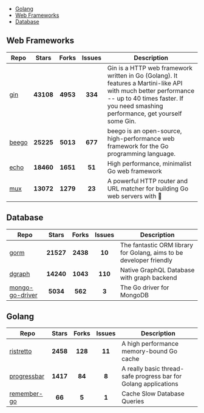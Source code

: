 
- [Golang](#golang)
- [Web Frameworks](#web-frameworks)
- [Database](#database)

## Web Frameworks

| Repo | Stars  | Forks  | Issues | Description |
| ---- | :----: | :----: | :----: | ----------- |
| [gin](https://github.com/gin-gonic/gin) | **43108** | **4953** | **334** | Gin is a HTTP web framework written in Go (Golang). It features a Martini-like API with much better performance -- up to 40 times faster. If you need smashing performance, get yourself some Gin. |
| [beego](https://github.com/astaxie/beego) | **25225** | **5013** | **677** | beego is an open-source, high-performance web framework for the Go programming language. |
| [echo](https://github.com/labstack/echo) | **18460** | **1651** | **51** | High performance, minimalist Go web framework |
| [mux](https://github.com/gorilla/mux) | **13072** | **1279** | **23** | A powerful HTTP router and URL matcher for building Go web servers with 🦍 |

## Database

| Repo | Stars  | Forks  | Issues | Description |
| ---- | :----: | :----: | :----: | ----------- |
| [gorm](https://github.com/go-gorm/gorm) | **21527** | **2438** | **10** | The fantastic ORM library for Golang, aims to be developer friendly |
| [dgraph](https://github.com/dgraph-io/dgraph) | **14240** | **1043** | **110** | Native GraphQL Database with graph backend |
| [mongo-go-driver](https://github.com/mongodb/mongo-go-driver) | **5034** | **562** | **3** | The Go driver for MongoDB |

## Golang

| Repo | Stars  | Forks  | Issues | Description |
| ---- | :----: | :----: | :----: | ----------- |
| [ristretto](https://github.com/dgraph-io/ristretto) | **2458** | **128** | **11** | A high performance memory-bound Go cache |
| [progressbar](https://github.com/schollz/progressbar) | **1417** | **84** | **8** | A really basic thread-safe progress bar for Golang applications |
| [remember-go](https://github.com/rocketlaunchr/remember-go) | **66** | **5** | **1** | Cache Slow Database Queries |
